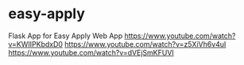 # easy-apply
Flask App for Easy Apply Web App
https://www.youtube.com/watch?v=KWIIPKbdxD0
https://www.youtube.com/watch?v=z5XiVh6v4uI
https://www.youtube.com/watch?v=dVEjSmKFUVI
